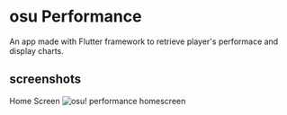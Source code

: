 # osu Performance

An app made with Flutter framework to retrieve player's performace and display charts.

## screenshots
Home Screen
![osu! performance homescreen](https://imgur.com/PLczEYs)
